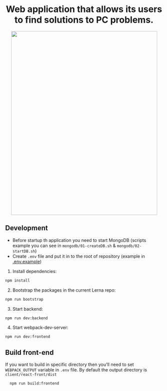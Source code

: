 <h1 align="center">Web application that allows its users to find solutions to PC problems.</h1>

<p align="center">
  <img width="467" height="586" src="https://logos-download.com/wp-content/uploads/2019/07/DriverPack_Solution_Logo-700x854.png">
</p>

## Development

* Before startup th application you need to start MongoDB (scripts example you can see in `mongodb/01-createDB.sh` & `mongodb/02-startDB.sh`)
* Create `.env` file and put it in to the root of repository (example in [.env.example](https://github.com/koalex/drp/blob/master/.env.example))

1. Install dependencies:
  ```bash
  npm install
  ```

2. Bootstrap the packages in the current Lerna repo:
  ```bash
  npm run bootstrap
  ```

3. Start backend:
  ```bash
  npm run dev:backend
  ```
4. Start webpack-dev-server:
  ```bash
  npm run dev:frontend
  ```


## Build front-end
If you want to build in specific directory then you'll need to set `WEBPACK_OUTPUT` variable in `.env` file. By default
the output directory is `client/react-front/dist`
  ```bash
	npm run build:frontend
  ```

